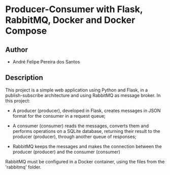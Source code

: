 # Producer-Consumer with Flask, RabbitMQ, Docker and Docker Compose

## Author

- André Felipe Pereira dos Santos

## Description

This project is a simple web application using Python and Flask, in a publish-subscribe architecture and using RabbitMQ
as message broker. In this project:

- A producer (producer), developed in Flask, creates messages in JSON format for the consumer in a request queue;

- A consumer (consumer) reads the messages, converts them and performs operations on a SQLite database, returning
their result to the producer (producer), through another queue of responses;
 
- RabbitMQ keeps the messages and makes the connection between the producer (producer) and the consumer (consumer)

RabbitMQ must be configured in a Docker container, using the files from the 'rabbitmq' folder.

